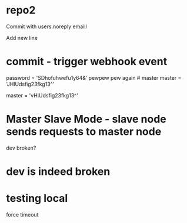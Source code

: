 # repo2

Commit with users.noreply emaill

Add new line
# commit - trigger webhook event

password = 'SDhofuhwefu1y64&'
pewpew pew again    # master
master = 'JHIUdsfig23fkg13^'

master = 'vHIUdsfig23fkg13^'

# Master Slave Mode - slave node sends requests to master node
dev broken?

# dev is indeed broken
# testing local



force timeout



